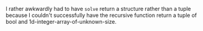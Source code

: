I rather awkwardly had to have `solve` return a structure rather than a tuple
because I couldn't successfully have the recursive function return a tuple
of bool and 1d-integer-array-of-unknown-size.
